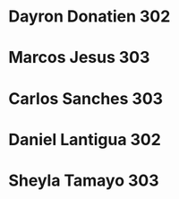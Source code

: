 # Dayron Donatien 302
# Marcos Jesus 303
# Carlos Sanches 303
# Daniel Lantigua 302
# Sheyla Tamayo 303